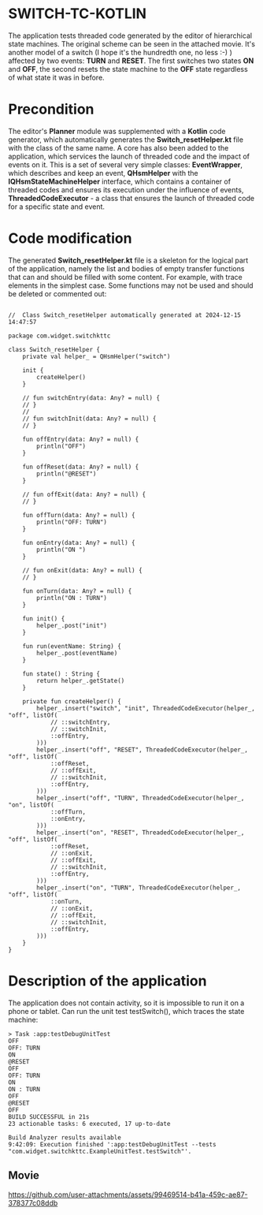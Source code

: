 # SWITCH-TC-KOTLIN

The application tests threaded code generated by the editor of hierarchical state machines. The original scheme can be seen in the attached movie. It's another model of a switch (I hope it's the hundredth one, no less :-) ) affected by two events: __TURN__ and __RESET__. The first switches two states __ON__ and __OFF__, the second resets the state machine to the __OFF__ state regardless of what state it was in before.

# Precondition

The editor's __Planner__ module was supplemented with a __Kotlin__ code generator, which automatically generates the __Switch_resetHelper.kt__ file with the class of the same name. A core has also been added to the application, which services the launch of threaded code and the impact of events on it. This is a set of several very simple classes: __EventWrapper__, which describes and keep an event, __QHsmHelper__ with the __IQHsmStateMachineHelper__ interface, which contains a container of threaded codes and ensures its execution under the influence of events, __ThreadedCodeExecutor__ - a class that ensures the launch of threaded code for a specific state and event.

# Code modification

The generated __Switch_resetHelper.kt__ file is a skeleton for the logical part of the application, namely the list and bodies of empty transfer functions that can and should be filled with some content. For example, with trace elements in the simplest case. Some functions may not be used and should be deleted or commented out:

```

//	Class Switch_resetHelper automatically generated at 2024-12-15 14:47:57

package com.widget.switchkttc

class Switch_resetHelper {
    private val helper_ = QHsmHelper("switch")

    init {
        createHelper()
    }

    // fun switchEntry(data: Any? = null) {
    // }
    //
    // fun switchInit(data: Any? = null) {
    // }

    fun offEntry(data: Any? = null) {
        println("OFF")
    }

    fun offReset(data: Any? = null) {
        println("@RESET")
    }

    // fun offExit(data: Any? = null) {
    // }

    fun offTurn(data: Any? = null) {
        println("OFF: TURN")
    }

    fun onEntry(data: Any? = null) {
        println("ON ")
    }

    // fun onExit(data: Any? = null) {
    // }

    fun onTurn(data: Any? = null) {
        println("ON : TURN")
    }

    fun init() {
        helper_.post("init")
    }

    fun run(eventName: String) {
        helper_.post(eventName)
    }

    fun state() : String {
        return helper_.getState()
    }

    private fun createHelper() {
        helper_.insert("switch", "init", ThreadedCodeExecutor(helper_, "off", listOf(
            // ::switchEntry,
            // ::switchInit,
            ::offEntry,
        )))
        helper_.insert("off", "RESET", ThreadedCodeExecutor(helper_, "off", listOf(
            ::offReset,
            // ::offExit,
            // ::switchInit,
            ::offEntry,
        )))
        helper_.insert("off", "TURN", ThreadedCodeExecutor(helper_, "on", listOf(
            ::offTurn,
            ::onEntry,
        )))
        helper_.insert("on", "RESET", ThreadedCodeExecutor(helper_, "off", listOf(
            ::offReset,
            // ::onExit,
            // ::offExit,
            // ::switchInit,
            ::offEntry,
        )))
        helper_.insert("on", "TURN", ThreadedCodeExecutor(helper_, "off", listOf(
            ::onTurn,
            // ::onExit,
            // ::offExit,
            // ::switchInit,
            ::offEntry,
        )))
    }
}
```

# Description of the application

The application does not contain activity, so it is impossible to run it on a phone or tablet. Can run the unit test testSwitch(), which traces the state machine:

```
> Task :app:testDebugUnitTest
OFF
OFF: TURN
ON 
@RESET
OFF
OFF: TURN
ON 
ON : TURN
OFF
@RESET
OFF
BUILD SUCCESSFUL in 21s
23 actionable tasks: 6 executed, 17 up-to-date

Build Analyzer results available
9:42:09: Execution finished ':app:testDebugUnitTest --tests "com.widget.switchkttc.ExampleUnitTest.testSwitch"'.
```

## Movie

https://github.com/user-attachments/assets/99469514-b41a-459c-ae87-378377c08ddb


